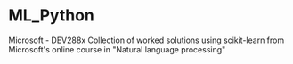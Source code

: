 # ML_Python
Microsoft -  DEV288x
Collection of worked solutions using scikit-learn from Microsoft's online course in "Natural language processing"

